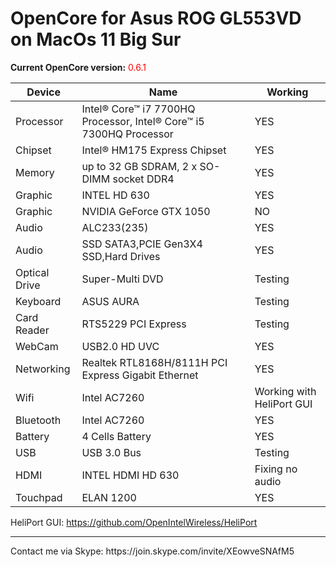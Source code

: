 # OpenCore for Asus ROG GL553VD on MacOs 11 Big Sur

<strong>Current OpenCore version:</strong> <span style = "color: red;">0.6.1</span>

<table>
  <thead>
    <tr>
      <th>Device</th>
      <th>Name</th>
      <th>Working</th>
    </tr>
  </thead>
  <tbody>
    <tr>
      <td>Processor</td>
      <td>Intel® Core™ i7 7700HQ Processor, Intel® Core™ i5 7300HQ Processor</td>
      <td>YES</td>
    </tr>
    <tr>
      <td>Chipset</td>
      <td>Intel® HM175 Express Chipset</td>
      <td>YES</td>
    </tr>
    <tr>
      <td>Memory</td>
      <td>up to 32 GB SDRAM, 2 x SO-DIMM socket DDR4</td>
      <td>YES</td>
    </tr>
    <tr>
      <td>Graphic</td>
      <td>INTEL HD 630</td>
      <td>YES</td>
    </tr>
    <tr>
      <td>Graphic</td>
      <td>NVIDIA GeForce GTX 1050</td>
      <td>NO</td>
    </tr>
    <tr>
      <td>Audio</td>
      <td>ALC233(235)</td>
      <td>YES</td>
    </tr>
    <tr>
      <td>Audio</td>
      <td>SSD SATA3,PCIE Gen3X4 SSD,Hard Drives</td>
      <td>YES</td>
    </tr>
    <tr>
      <td>Optical Drive</td>
      <td>Super-Multi DVD</td>
      <td>Testing</td>
    </tr>
    <tr>
      <td>Keyboard</td>
      <td>ASUS AURA</td>
      <td>Testing</td>
    </tr>
    <tr>
      <td>Card Reader</td>
      <td>RTS5229 PCI Express</td>
      <td>Testing</td>
    </tr>
    <tr>
      <td>WebCam</td>
      <td>USB2.0 HD UVC</td>
      <td>YES</td>
    </tr>
    <tr>
      <td>Networking</td>
      <td>Realtek RTL8168H/8111H PCI Express Gigabit Ethernet</td>
      <td>YES</td>
    </tr>
    <tr>
      <td>Wifi</td>
      <td>Intel AC7260</td>
      <td>Working with HeliPort GUI</td>
    </tr>
    <tr>
      <td>Bluetooth</td>
      <td>Intel AC7260</td>
      <td>YES</td>
    </tr>
    <tr>
      <td>Battery</td>
      <td>4 Cells Battery</td>
      <td>YES</td>
    </tr>
    <tr>
      <td>USB</td>
      <td>USB 3.0 Bus</td>
      <td>Testing</td>
    </tr>
    <tr>
      <td>HDMI</td>
      <td>INTEL HDMI HD 630</td>
      <td>Fixing no audio</td>
    </tr>
    <tr>
      <td>Touchpad</td>
      <td>ELAN 1200</td>
      <td>YES</td>
    </tr>
  </tbody>
</table>

HeliPort GUI: https://github.com/OpenIntelWireless/HeliPort

<hr>
Contact me via Skype: https://join.skype.com/invite/XEowveSNAfM5
